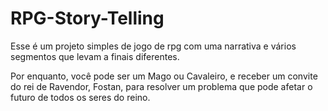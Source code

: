 # RPG-Story-Telling
 
 Esse é um projeto simples de jogo de rpg com uma narrativa e vários segmentos que levam a finais diferentes.

 Por enquanto, você pode ser um Mago ou Cavaleiro, e receber um convite do rei de Ravendor,
 Fostan, para resolver um problema que pode afetar o futuro de todos os seres do reino.
